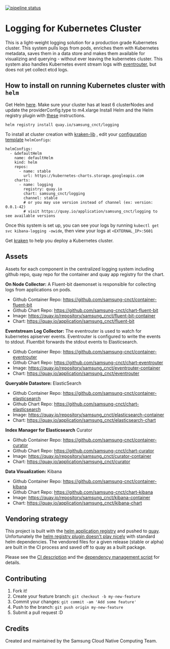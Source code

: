 [![pipeline status](https://git.cnct.io/common-tools/samsung-cnct_chart-logging/badges/master/pipeline.svg)](https://git.cnct.io/common-tools/samsung-cnct_chart-logging/commits/master)


# Logging for Kubernetes Cluster
This is a light-weight logging solution for a production grade Kubernetes cluster. This system pulls logs from pods, enriches them with Kubernetes metadata, saves them in a data store and makes them available for visualizing and querying - without ever leaving the kubernetes cluster.  This system also handles Kubernetes event stream logs with [eventrouter](https://github.com/samsung-cnct/chart-eventrouter), but does not yet collect etcd logs.

## How to install on running Kubernetes cluster with `helm`
Get Helm [here](https://github.com/kubernetes/helm/blob/master/docs/install.md).
Make sure your cluster has at least 6 clusterNodes and update the providerConfig.type to m4.xlarge
Install Helm and the Helm registry plugin with [these](https://github.com/app-registry/appr-helm-plugin/blob/master/README.md#install-the-helm-registry-plugin) instructions.

```
helm registry install quay.io/samsung_cnct/logging
```

To install at cluster creation with [kraken-lib](https://github.com/samsung-cnct/kraken-lib) , edit your  [configuration template](https://github.com/samsung-cnct/kraken-lib/blob/5309d46209d5dae53ae70a53dc4bf781e3cf59b5/ansible/roles/kraken.config/files/config.yaml#L14-L28) `helmConfigs`:

```
helmConfigs:
  - &defaultHelm
    name: defaultHelm
    kind: helm
    repos:
      - name: stable
        url: https://kubernetes-charts.storage.googleapis.com
    charts:
      - name: logging
        registry: quay.io
        chart: samsung_cnct/logging
        channel: stable
        # or you may use version instead of channel (ex: version: 0.0.1-42)
        # visit https://quay.io/application/samsung_cnct/logging to see available versions

```

Once this system is set up, you can see your logs by running `kubectl get svc kibana-logging -owide`, then view your logs at `<EXTERNAL_IP>:5601`

Get [kraken](https://github.com/samsung-cnct/kraken) to help you deploy a Kubernetes cluster.

## Assets
Assets for each component in the centralized logging system including github repo, quay repo for the container and quay app registry for the chart.

**On Node Collector:** A Fluent-bit daemonset is responsible for collecting logs from applications on pods.
* Github Container Repo: https://github.com/samsung-cnct/container-fluent-bit
* Github Chart Repo: https://github.com/samsung-cnct/chart-fluent-bit
* Image: https://quay.io/repository/samsung_cnct/fluent-bit-container
* Chart: https://quay.io/application/samsung_cnct/fluent-bit

**Eventstream Log Collector:**  The eventrouter is used to watch for kubernetes apiserver events. Eventrouter is configured to write the events to stdout.  Fluentbit forwards the stdout events to Elasticsearch.
* Github Container Repo: https://github.com/samsung-cnct/container-eventrouter
* Github Chart Repo: https://github.com/samsung-cnct/chart-eventrouter
* Image: https://quay.io/repository/samsung_cnct/eventrouter-container
* Chart: https://quay.io/application/samsung_cnct/eventrouter

**Queryable Datastore:** ElasticSearch
* Github Container Repo: https://github.com/samsung-cnct/container-elasticsearch
* Github Chart Repo: https://github.com/samsung-cnct/chart-elasticsearch
* Image: https://quay.io/repository/samsung_cnct/elasticsearch-container
* Chart: https://quay.io/application/samsung_cnct/elasticsearch-chart

**Index Manager for Elasticsearch** Curator
* Github Container Repo: https://github.com/samsung-cnct/container-curator
* Github Chart Repo: https://github.com/samsung-cnct/chart-curator
* Image: https://quay.io/repository/samsung_cnct/curator-container
* Chart: https://quay.io/application/samsung_cnct/curator

**Data Visualization:** Kibana
* Github Container Repo: https://github.com/samsung-cnct/container-kibana
* Github Chart Repo: https://github.com/samsung-cnct/chart-kibana
* Image: https://quay.io/repository/samsung_cnct/kibana-container
* Chart: https://quay.io/application/samsung_cnct/kibana-chart

## Vendoring strategy
This project is built with the [helm application registry](https://github.com/app-registry/appr-helm-plugin) and pushed to [quay](quay.io).  Unfortunately the [helm registry plugin doesn't play nicely](https://github.com/app-registry/appr-helm-plugin/issues/3#issuecomment-302701693) with standard helm dependencies.  The vendored files for a given release (stable or alpha) are built in the CI process and saved off to quay as a built package.

Please see the [CI description](.gitlab.ci) and the [dependency management script](build/dependency_mgmt.sh) for details.

## Contributing

1. Fork it!
2. Create your feature branch: `git checkout -b my-new-feature`
3. Commit your changes: `git commit -am 'Add some feature'`
4. Push to the branch: `git push origin my-new-feature`
5. Submit a pull request :D

## Credits

Created and maintained by the Samsung Cloud Native Computing Team.
